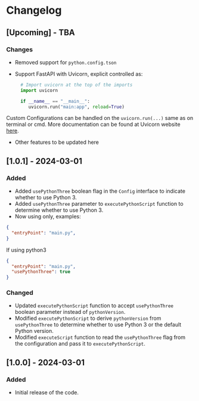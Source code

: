 # Changelog

## [Upcoming] - TBA

### Changes

- Removed support for `python.config.tson`
- Support FastAPI with Uvicorn, explicit controlled as:


  ```python
    # Import uvicorn at the top of the imports
    import uvicorn

    if __name__ == "__main__":
       uvicorn.run("main:app", reload=True)
  ```
Custom Configurations can be handled on the `uvicorn.run(...)` same as on terminal or cmd. More documentation can be found at Uvicorn website [here](https://www.uvicorn.org).

- Other features to be updated here

## [1.0.1] - 2024-03-01

### Added

- Added `usePythonThree` boolean flag in the `Config` interface to indicate whether to use Python 3.
- Added `usePythonThree` parameter to `executePythonScript` function to determine whether to use Python 3.
- Now using only, examples:

```json
{
  "entryPoint": "main.py",
}
```

If using python3

```json
{
  "entryPoint": "main.py",
  "usePythonThree": true
}
```

### Changed

- Updated `executePythonScript` function to accept `usePythonThree` boolean parameter instead of `pythonVersion`.
- Modified `executePythonScript` to derive `pythonVersion` from `usePythonThree` to determine whether to use Python 3 or the default Python version.
- Modified `executeScript` function to read the `usePythonThree` flag from the configuration and pass it to `executePythonScript`.

## [1.0.0] - 2024-03-01

### Added

- Initial release of the code.
